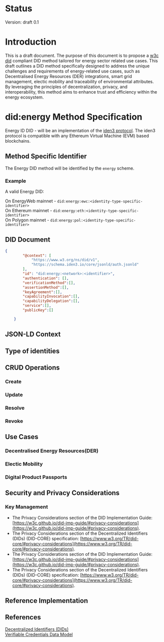 # Status
Version: draft 0.1
# Introduction
This is a draft document. The purpose of this document is to propose a [w3c did](https://w3c-ccg.github.io/did-spec/) compliant DID method tailored for energy sector related use cases. This draft outlines a DID method specifically designed to address the unique challenges and requirements of energy-related use cases, such as Decentralised Energy Resources (DER) integrations, smart grid management, electic mobility and traceability of environmental attributes. By leveraging the principles of decentralization, privacy, and interoperability, this method aims to enhance trust and efficiency within the energy ecosystem.

# did:energy Method Specification
Energy ID DID - will be an implementation of the [iden3 protocol](https://docs.iden3.io/protocol/spec/). The iden3 protocol is compatible with any Ethereum Virtual Machine (EVM) based blockchains.

## Method Specific Identifier
The Energy DID method will be identified by the `energy` scheme.

### Example

A valid Energy DID:

On EnergyWeb mainnet - ```did:energy:ewc:<identity-type-specific-identifier>```\
On Ethereum mainnet  - ```did:energy:eth:<identity-type-specific-identifier>```\
On Polygon mainnet   - ```did:energy:pol:<identity-type-specific-identifier>```


## DID Document
```json
{
        "@context": [
            "https://www.w3.org/ns/did/v1",
            "https://schema.iden3.io/core/jsonld/auth.jsonld"
        ],
        "id": "did:energy:<network>:<identifier>",
        "authentication": [],
        "verificationMethod":[],
        "assertionMethod":[],
        "keyAgreement":[],
        "capabilityInvocation":[],
        "capabilityDelegation":[],
        "service":[],
        "publicKey":[]

    }
```
## JSON-LD Context
## Type of identities
## CRUD Operations

### Create
### Update
### Resolve 
### Revoke

## Use Cases
### Decentralised Energy Resources(DER)
### Electic Mobility
### Digital Product Passports

## Security and Privacy Considerations

### Key Management

- The Privacy Considerations section of the DID Implementation Guide: [https://w3c.github.io/did-imp-guide/#privacy-considerations](https://w3c.github.io/did-imp-guide/#privacy-considerations).
- The Privacy Considerations section of the Decentralized Identifiers (DIDs) (DID-CORE) specification: [https://www.w3.org/TR/did-core/#privacy-considerations](https://www.w3.org/TR/did-core/#privacy-considerations).
- The Privacy Considerations section of the DID Implementation Guide: [https://w3c.github.io/did-imp-guide/#privacy-considerations](https://w3c.github.io/did-imp-guide/#privacy-considerations).
- The Privacy Considerations section of the Decentralized Identifiers (DIDs) (DID-CORE) specification: [https://www.w3.org/TR/did-core/#privacy-considerations](https://www.w3.org/TR/did-core/#privacy-considerations).

## Reference Implementation
## References

[Decentralized Identifiers (DIDs)](https://www.w3.org/TR/did-core/)\
[Verifiable Credentials Data Model](https://www.w3.org/TR/vc-data-model)